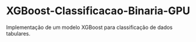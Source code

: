 # XGBoost-Classificacao-Binaria-GPU
Implementação de um modelo XGBoost para classificação de dados tabulares.
